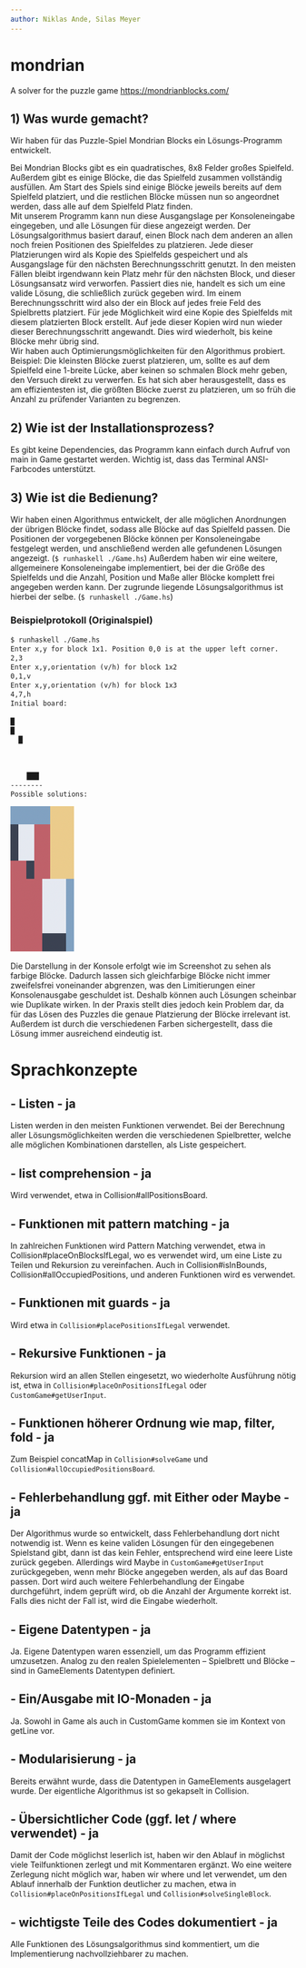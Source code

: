 ```yaml
---
author: Niklas Ande, Silas Meyer
---
```


# mondrian

A solver for the puzzle game <https://mondrianblocks.com/>

## 1) Was wurde gemacht?

Wir haben für das Puzzle-Spiel Mondrian Blocks ein Lösungs-Programm entwickelt.

Bei Mondrian Blocks gibt es ein quadratisches, 8x8 Felder großes Spielfeld. Außerdem gibt es einige Blöcke, die das Spielfeld zusammen vollständig ausfüllen. Am Start des Spiels sind einige Blöcke jeweils bereits auf dem Spielfeld platziert, und die restlichen Blöcke müssen nun so angeordnet werden, dass alle auf dem Spielfeld Platz finden.  
Mit unserem Programm kann nun diese Ausgangslage per Konsoleneingabe eingegeben, und alle Lösungen für diese angezeigt werden.
Der Lösungsalgorithmus basiert darauf, einen Block nach dem anderen an allen noch freien Positionen des Spielfeldes zu platzieren. Jede dieser Platzierungen wird als Kopie des Spielfelds gespeichert und als Ausgangslage für den nächsten Berechnungsschritt genutzt. In den meisten Fällen bleibt irgendwann kein Platz mehr für den nächsten Block, und dieser Lösungsansatz wird verworfen. Passiert dies nie, handelt es sich um eine valide Lösung, die schließlich zurück gegeben wird.
Im einem Berechnungsschritt wird also der ein Block auf jedes freie Feld des Spielbretts platziert. Für jede Möglichkeit wird  eine Kopie des Spielfelds mit diesem platzierten Block erstellt. Auf jede dieser Kopien wird nun wieder dieser Berechnungsschritt angewandt. Dies wird wiederholt, bis keine Blöcke mehr übrig sind.  
Wir haben auch Optimierungsmöglichkeiten für den Algorithmus probiert. Beispiel: Die kleinsten Blöcke zuerst platzieren, um, sollte es auf dem Spielfeld eine 1-breite Lücke, aber keinen so schmalen Block mehr geben, den Versuch direkt zu verwerfen. Es hat sich aber herausgestellt, dass es am effizientesten ist, die größten Blöcke zuerst zu platzieren, um so früh die Anzahl zu prüfender Varianten zu begrenzen.

## 2) Wie ist der Installationsprozess?

Es gibt keine Dependencies, das Programm kann einfach durch Aufruf von main in Game gestartet werden. Wichtig ist, dass das Terminal ANSI-Farbcodes unterstützt.

## 3) Wie ist die Bedienung?

Wir haben einen Algorithmus entwickelt, der alle möglichen Anordnungen der übrigen Blöcke findet, sodass alle Blöcke auf das Spielfeld passen. Die Positionen der vorgegebenen Blöcke können per Konsoleneingabe festgelegt werden, und anschließend werden alle gefundenen Lösungen angezeigt. (`$ runhaskell ./Game.hs`)
Außerdem haben wir eine weitere, allgemeinere Konsoleneingabe implementiert, bei der die Größe des Spielfelds und die Anzahl, Position und Maße aller Blöcke komplett frei angegeben werden kann. Der zugrunde liegende Lösungsalgorithmus ist hierbei der selbe. (`$ runhaskell ./Game.hs`)

### Beispielprotokoll (Originalspiel)

```
$ runhaskell ./Game.hs
Enter x,y for block 1x1. Position 0,0 is at the upper left corner.
2,3
Enter x,y,orientation (v/h) for block 1x2
0,1,v
Enter x,y,orientation (v/h) for block 1x3
4,7,h
Initial board:

█
█
  █



    ███
--------
Possible solutions:
```

![Example Solution](example-solution.png)

Die Darstellung in der Konsole erfolgt wie im Screenshot zu sehen als farbige Blöcke. Dadurch lassen sich gleichfarbige Blöcke nicht immer zweifelsfrei voneinander abgrenzen, was den Limitierungen einer Konsolenausgabe geschuldet ist. Deshalb können auch Lösungen scheinbar wie Duplikate wirken. In der Praxis stellt dies jedoch kein Problem dar, da für das Lösen des Puzzles die genaue Platzierung der Blöcke irrelevant ist. Außerdem ist durch die verschiedenen Farben sichergestellt, dass die Lösung immer ausreichend eindeutig ist.

# Sprachkonzepte

## - Listen - ja

Listen werden in den meisten Funktionen verwendet. Bei der Berechnung aller Lösungsmöglichkeiten werden die verschiedenen Spielbretter, welche alle möglichen Kombinationen darstellen, als Liste gespeichert.

## - list comprehension - ja

Wird verwendet, etwa in Collision#allPositionsBoard.

## - Funktionen mit pattern matching - ja

In zahlreichen Funktionen wird Pattern Matching verwendet, etwa in Collision#placeOnBlocksIfLegal, wo es verwendet wird, um eine Liste zu Teilen und Rekursion zu vereinfachen. Auch in Collision#isInBounds, Collision#allOccupiedPositions, und anderen Funktionen wird es verwendet.

## - Funktionen mit guards - ja

Wird etwa in `Collision#placePositionsIfLegal`  verwendet.

## - Rekursive Funktionen - ja

Rekursion wird an allen Stellen eingesetzt, wo wiederholte Ausführung nötig ist, etwa in `Collision#placeOnPositionsIfLegal` oder `CustomGame#getUserInput`.

## - Funktionen höherer Ordnung wie map, filter, fold - ja

Zum Beispiel concatMap in `Collision#solveGame` und `Collision#allOccupiedPositionsBoard`.

## - Fehlerbehandlung ggf. mit Either oder Maybe - ja

Der Algorithmus wurde so entwickelt, dass Fehlerbehandlung dort nicht notwendig ist. Wenn es keine validen Lösungen für den eingegebenen Spielstand gibt, dann ist das kein Fehler, entsprechend wird eine leere Liste zurück gegeben.
Allerdings wird Maybe in `CustomGame#getUserInput` zurückgegeben, wenn mehr Blöcke angegeben werden, als auf das Board passen. Dort wird auch weitere Fehlerbehandlung der Eingabe durchgeführt, indem geprüft wird, ob die Anzahl der Argumente korrekt ist. Falls dies nicht der Fall ist, wird die Eingabe wiederholt.

## - Eigene Datentypen - ja

Ja. Eigene Datentypen waren essenziell, um das Programm effizient umzusetzen. Analog zu den realen Spielelementen – Spielbrett und Blöcke – sind in GameElements Datentypen definiert.

## - Ein/Ausgabe mit IO-Monaden - ja

Ja. Sowohl in Game als auch in CustomGame kommen sie im Kontext von getLine vor.

## - Modularisierung - ja

Bereits erwähnt wurde, dass die Datentypen in GameElements ausgelagert wurde. Der eigentliche Algorithmus ist so gekapselt in Collision.

## - Übersichtlicher Code (ggf. let / where verwendet) - ja

Damit der Code möglichst leserlich ist, haben wir den Ablauf in möglichst viele Teilfunktionen zerlegt und mit Kommentaren ergänzt. Wo eine weitere Zerlegung nicht möglich war, haben wir where und let verwendet, um den Ablauf innerhalb der Funktion deutlicher zu machen, etwa in `Collision#placeOnPositionsIfLegal` und `Collision#solveSingleBlock`.

## - wichtigste Teile des Codes dokumentiert - ja

Alle Funktionen des Lösungsalgorithmus sind kommentiert, um die Implementierung nachvollziehbarer zu machen.
